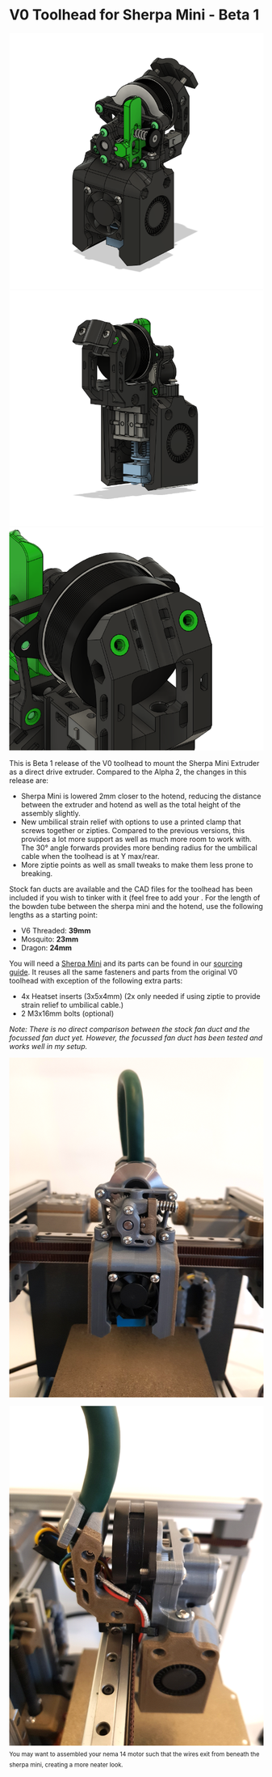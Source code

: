 # V0 Toolhead for Sherpa Mini - Beta 1

![V0 Toolhead Front](./Images/front.PNG)
![V0 Toolhead Rear](./Images/rear.PNG)
![Umbilical strain relief](./Images/ziptie_strain_relief.PNG)

This is Beta 1 release of the V0 toolhead to mount the Sherpa Mini Extruder as a direct drive extruder. Compared to the Alpha 2, the changes in this release are:

- Sherpa Mini is lowered 2mm closer to the hotend, reducing the distance between the extruder and hotend as well as the total height of the assembly slightly.
- New umbilical strain relief with options to use a printed clamp that screws together or zipties. Compared to the previous versions, this provides a lot more support as well as much more room to work with. The 30° angle forwards provides more bending radius for the umbilical cable when the toolhead is at Y max/rear.
- More ziptie points as well as small tweaks to make them less prone to breaking.

Stock fan ducts are available and the CAD files for the toolhead has been included if you wish to tinker with it (feel free to add your . For the length of the bowden tube between the sherpa mini and the hotend, use the following lengths as a starting point:

- V6 Threaded: **39mm**
- Mosquito: **23mm**
- Dragon: **24mm**

You will need a [Sherpa Mini](https://github.com/Annex-Engineering/Sherpa_Mini-Extruder) and its parts can be found in our [sourcing guide](https://docs.google.com/spreadsheets/d/1O3eyVuQ6M4F03MJSDs4Z71_XyNjXL5HFTZr1jsaAtRc/htmlview#). It reuses all the same fasteners and parts from the original V0 toolhead with exception of the following extra parts:

- 4x Heatset inserts (3x5x4mm) (2x only needed if using ziptie to provide strain relief to umbilical cable.)
- 2 M3x16mm bolts (optional)

*Note: There is no direct comparison between the stock fan duct and the focussed fan duct yet. However, the focussed fan duct has been tested and works well in my setup.*

![Front Picture](./Images/assembled_toolhead_front.PNG)

![Side Picture](./Images/assembled_toolhead_side.PNG)
<sub>You may want to assembled your nema 14 motor such that the wires exit from beneath the sherpa mini, creating a more neater look. </sub>